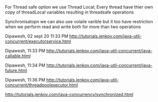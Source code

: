 For Thread safe option we use Thread Local; Every thread have thier own copy of threadLocal variables resulting in threadsafe operations

Synchronisatopn we can also use volaile varible but it too have restriction when we perform read and write both for more than two operations

Dipawesh, 02 sept 20 11:33 PM
http://tutorials.jenkov.com/java-util-concurrent/executorservice.html

Dipawesh, 11:33 PM
http://tutorials.jenkov.com/java-util-concurrent/java-callable.html

Dipawesh, 11:34 PM
http://tutorials.jenkov.com/java-util-concurrent/java-future.html

Dipawesh, 11:36 PM
http://tutorials.jenkov.com/java-util-concurrent/threadpoolexecutor.html


http://tutorials.jenkov.com/java-concurrency/synchronized.html
